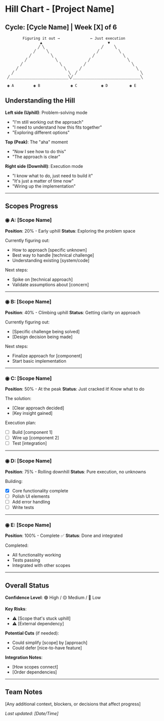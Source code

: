 # Hill Chart - [Project Name]

## Cycle: [Cycle Name] | Week [X] of 6

<!-- Hill charts show work progress from unknown to known to done -->

```
        Figuring it out →              ← Just execution
                ▲                              ▼
               ╱ ╲                          ╱     ╲
             ╱     ╲                      ╱         ╲
           ╱         ╲                  ╱             ╲
         ╱             ╲              ╱                 ╲
       ╱                 ╲          ╱                     ╲
     ╱                     ╲      ╱                         ╲
   ╱                         ╲  ╱                             ╲
 ╱___________________________╲╱_______________________________╲

 ◉ A         ◉ B              ◉ C           ◉ D          ◉ E
```

## Understanding the Hill

**Left side (Uphill)**: Problem-solving mode

- "I'm still working out the approach"
- "I need to understand how this fits together"
- "Exploring different options"

**Top (Peak)**: The "aha" moment

- "Now I see how to do this"
- "The approach is clear"

**Right side (Downhill)**: Execution mode

- "I know what to do, just need to build it"
- "It's just a matter of time now"
- "Wiring up the implementation"

---

## Scopes Progress

### ◉ A: [Scope Name]

**Position**: 20% - Early uphill **Status**: Exploring the problem space

Currently figuring out:

- How to approach [specific unknown]
- Best way to handle [technical challenge]
- Understanding existing [system/code]

Next steps:

- Spike on [technical approach]
- Validate assumptions about [concern]

---

### ◉ B: [Scope Name]

**Position**: 40% - Climbing uphill **Status**: Getting clarity on approach

Currently figuring out:

- [Specific challenge being solved]
- [Design decision being made]

Next steps:

- Finalize approach for [component]
- Start basic implementation

---

### ◉ C: [Scope Name]

**Position**: 50% - At the peak **Status**: Just cracked it! Know what to do

The solution:

- [Clear approach decided]
- [Key insight gained]

Execution plan:

- [ ] Build [component 1]
- [ ] Wire up [component 2]
- [ ] Test [integration]

---

### ◉ D: [Scope Name]

**Position**: 75% - Rolling downhill **Status**: Pure execution, no unknowns

Building:

- [x] Core functionality complete
- [ ] Polish UI elements
- [ ] Add error handling
- [ ] Write tests

---

### ◉ E: [Scope Name]

**Position**: 100% - Complete ✅ **Status**: Done and integrated

Completed:

- All functionality working
- Tests passing
- Integrated with other scopes

---

## Overall Status

**Confidence Level**: 🟢 High / 🟡 Medium / 🔴 Low

**Key Risks**:

- ⚠️ [Scope that's stuck uphill]
- ⚠️ [External dependency]

**Potential Cuts** (if needed):

- Could simplify [scope] by [approach]
- Could defer [nice-to-have feature]

**Integration Notes**:

- [How scopes connect]
- [Order dependencies]

---

## Team Notes

[Any additional context, blockers, or decisions that affect progress]

_Last updated: [Date/Time]_
